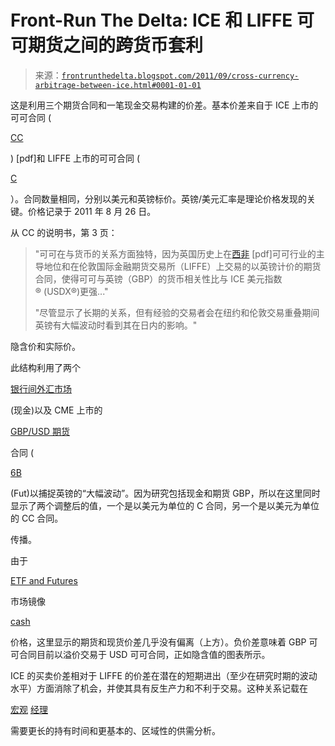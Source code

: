 <!--yml

类别: 未分类

日期：2024 年 5 月 12 日 23:33:40

-->

# Front-Run The Delta: ICE 和 LIFFE 可可期货之间的跨货币套利

> 来源：[`frontrunthedelta.blogspot.com/2011/09/cross-currency-arbitrage-between-ice.html#0001-01-01`](https://frontrunthedelta.blogspot.com/2011/09/cross-currency-arbitrage-between-ice.html#0001-01-01)

这是利用三个期货合同和一笔现金交易构建的价差。基本价差来自于 ICE 上市的可可合同 (

[CC](https://www.theice.com/publicdocs/ICE_Cocoa_Brochure.pdf)

) [pdf]和 LIFFE 上市的可可合同 (

[C](http://www.euronext.com/trader/contractspecifications/derivative/wide/contractspecifications-2864-EN.html?euronextCode=C-LON-FUT)

）。合同数量相同，分别以美元和英镑标价。英镑/美元汇率是理论价格发现的关键。价格记录于 2011 年 8 月 26 日。

从 CC 的说明书，第 3 页：

> "可可在与货币的关系方面独特，因为英国历史上在[西非](http://www.maketradefair.com/assets/english/CocoaStudy.pdf) [pdf]可可行业的主导地位和在伦敦国际金融期货交易所（LIFFE）上交易的以英镑计价的期货合同，使得可可与英镑（GBP）的货币相关性比与 ICE 美元指数® (USDX®)更强..."
> 
> "尽管显示了长期的关系，但有经验的交易者会在纽约和伦敦交易重叠期间英镑有大幅波动时看到其在日内的影响。"

隐含价和实际价。

此结构利用了两个

[银行间外汇市场](http://frontrunthedelta.blogspot.com/2011/06/triangular-arbitrage-using-usdhkd.html)

(现金)以及 CME 上市的

[GBP/USD 期货](http://frontrunthedelta.blogspot.com/2011/07/etf-futures-arbitrage-fxb-and-gbp.html)

合同 (

[6B](http://www.cmegroup.com/trading/fx/g10/british-pound_contract_specifications.html)

(Fut)以捕捉英镑的“大幅波动”。因为研究包括现金和期货 GBP，所以在这里同时显示了两个调整后的值，一个是以美元为单位的 C 合同，另一个是以美元为单位的 CC 合同。

传播。

由于

[ETF and Futures](http://frontrunthedelta.blogspot.com/2011/07/etf-futures-arbitrage-fxb-and-gbp.html)

市场镜像

[cash](http://frontrunthedelta.blogspot.com/2011/06/triangular-arbitrage-using-usdhkd.html)

价格，这里显示的期货和现货价差几乎没有偏离（上方）。负价差意味着 GBP 可可合同目前以溢价交易于 USD 可可合同，正如隐含值的图表所示。

ICE 的买卖价差相对于 LIFFE 的价差在潜在的短期进出（至少在研究时期的波动水平）方面消除了机会，并使其具有反生产力和不利于交易。这种关系记载在

[宏观](http://www.bloomberg.com/news/2011-08-26/brevan-howard-macro-fund-said-to-rise-6-amid-august-market-rout.html) [经理](http://www.armajarotrading.com/)

需要更长的持有时间和更基本的、区域性的供需分析。

